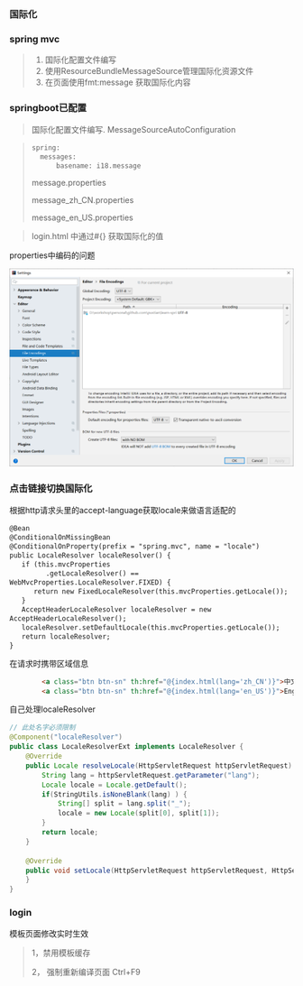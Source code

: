 ### 国际化

### spring mvc

> 1. 国际化配置文件编写
>2. 使用ResourceBundleMessageSource管理国际化资源文件
> 3. 在页面使用fmt:message 获取国际化内容

### springboot已配置

> 国际化配置文件编写.
> MessageSourceAutoConfiguration

> ```
> spring:
> 	messages:
>     	basename: i18.message
> ```
>
> message.properties
>
> message_zh_CN.properties
>
> message_en_US.properties

>login.html 中通过#{} 获取国际化的值

properties中编码的问题

![](./propertiesEncode.png)



### 点击链接切换国际化

根据http请求头里的accept-language获取locale来做语言适配的

```
@Bean
@ConditionalOnMissingBean
@ConditionalOnProperty(prefix = "spring.mvc", name = "locale")
public LocaleResolver localeResolver() {
   if (this.mvcProperties
         .getLocaleResolver() == WebMvcProperties.LocaleResolver.FIXED) {
      return new FixedLocaleResolver(this.mvcProperties.getLocale());
   }
   AcceptHeaderLocaleResolver localeResolver = new AcceptHeaderLocaleResolver();
   localeResolver.setDefaultLocale(this.mvcProperties.getLocale());
   return localeResolver;
}
```

在请求时携带区域信息

```html
        <a class="btn btn-sn" th:href="@{index.html(lang='zh_CN')}">中文</a>
        <a class="btn btn-sn" th:href="@{index.html(lang='en_US')}">English</a>
```

自己处理localeResolver

```java
// 此处名字必须限制
@Component("localeResolver")
public class LocaleResolverExt implements LocaleResolver {
    @Override
    public Locale resolveLocale(HttpServletRequest httpServletRequest) {
        String lang = httpServletRequest.getParameter("lang");
        Locale locale = Locale.getDefault();
        if(StringUtils.isNoneBlank(lang) ) {
            String[] split = lang.split("_");
            locale = new Locale(split[0], split[1]);
        }
        return locale;
    }

    @Override
    public void setLocale(HttpServletRequest httpServletRequest, HttpServletResponse httpServletResponse, Locale locale) {
    }
}
```

### login

模板页面修改实时生效

> 1，禁用模板缓存
>
> 2， 强制重新编译页面 Ctrl+F9

